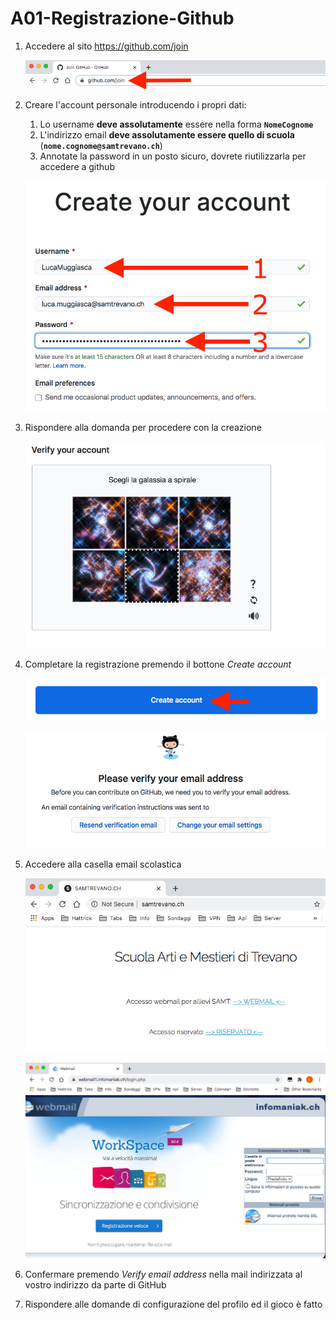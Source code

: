 # A01-Registrazione-Github

1. Accedere al sito https://github.com/join

	![](img/img1.png)

2. Creare l'account personale introducendo i propri dati:
	
	1. Lo username **deve assolutamente** essere nella forma **```NomeCognome```**
	2. L'indirizzo email **deve assolutamente essere quello di scuola** (**```nome.cognome@samtrevano.ch```**)
	3. Annotate la password in un posto sicuro, dovrete riutilizzarla per accedere a github

	![](img/img2.png)

3. Rispondere alla domanda per procedere con la creazione

	![](img/img3.png)

4. Completare la registrazione premendo il bottone *Create account*

	![](img/img4.png)

	![](img/img5.png)

5. Accedere alla casella email scolastica

	![](img/img6.png)

	![](img/img7.png)
	
6. Confermare premendo *Verify email address* nella mail indirizzata al vostro indirizzo da parte di GitHub

7. Rispondere alle domande di configurazione del profilo ed il gioco è fatto
